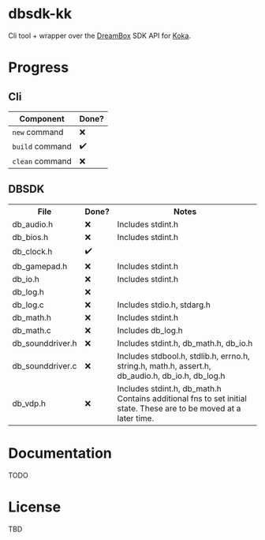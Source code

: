 # dbsdk-kk

Cli tool + wrapper over the [DreamBox](https://dreambox3d.dev) SDK API for
[Koka](https://koka-lang.github.io/koka/doc/index.html).

# Progress

## Cli

|Component      |Done?           |
|---------------|----------------|
|`new` command  |&#x274c;        |
|`build` command|&#x2714;&#xfe0f;|
|`clean` command|&#x274c;        |

## DBSDK

<table>
  <tr> <th>File</th> <th>Done?</th> <th>Notes</th> </tr>
  <tr>
    <td>db_audio.h</td>
    <td>&#x274c;</td>
    <td>Includes stdint.h</td>
  </tr>
  <tr>
    <td>db_bios.h</td>
    <td>&#x274c;</td>
    <td>Includes stdint.h</td>
  </tr>
  <tr>
    <td>db_clock.h</td>
    <td>&#x2714;&#xfe0f;</td>
    <td></td>
  </tr>
  <tr>
    <td>db_gamepad.h</td>
    <td>&#x274c;</td>
    <td>Includes stdint.h</td>
  </tr>
  <tr>
    <td>db_io.h</td>
    <td>&#x274c;</td>
    <td>Includes stdint.h</td>
  </tr>
  <tr>
    <td>db_log.h</td>
    <td>&#x274c;</td>
    <td></td>
  </tr>
  <tr>
    <td>db_log.c</td>
    <td>&#x274c;</td>
    <td>Includes stdio.h, stdarg.h</td>
  </tr>
  <tr>
    <td>db_math.h</td>
    <td>&#x274c;</td>
    <td>Includes stdint.h</td>
  </tr>
  <tr>
    <td>db_math.c</td>
    <td>&#x274c;</td>
    <td>Includes db_log.h</td>
  </tr>
  <tr>
    <td>db_sounddriver.h</td>
    <td>&#x274c;</td>
    <td>Includes stdint.h, db_math.h, db_io.h</td>
  </tr>
  <tr>
    <td>db_sounddriver.c</td>
    <td>&#x274c;</td>
    <td>Includes stdbool.h, stdlib.h, errno.h, string.h, math.h, assert.h, db_audio.h, db_io.h, db_log.h</td>
  </tr>
  <tr>
    <td>db_vdp.h</td>
    <td>&#x274c;</td>
    <td>
      Includes stdint.h, db_math.h</br>
      Contains additional fns to set initial state. These are to be moved at a later time.
    </td>
  </tr>
</table>

# Documentation

TODO

# License

TBD
